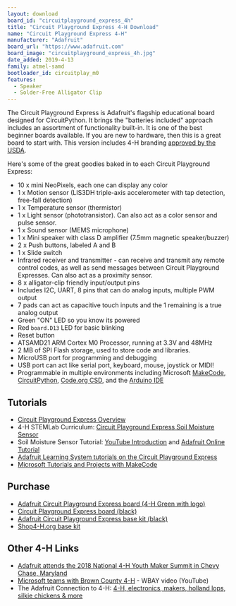 ```yaml
---
layout: download
board_id: "circuitplayground_express_4h"
title: "Circuit Playground Express 4-H Download"
name: "Circuit Playground Express 4-H"
manufacturer: "Adafruit"
board_url: "https://www.adafruit.com"
board_image: "circuitplayground_express_4h.jpg"
date_added: 2019-4-13
family: atmel-samd
bootloader_id: circuitplay_m0
features:
  - Speaker
  - Solder-Free Alligator Clip
---
```


The Circuit Playground Express is Adafruit's flagship educational board designed for CircuitPython.
It brings the "batteries included" approach includes an assortment of
functionality built-in. It is one of the best beginner boards available. If you are new to hardware,
then this is a great board to start with. This version includes 4-H branding [approved by the USDA](https://blog.adafruit.com/2019/03/18/adafruit-circuit-playground-express-4-h-edition-approved-adafruit-4h-4h-4hgrowshere/).

Here's some of the great goodies baked in to each Circuit Playground Express:

* 10 x mini NeoPixels, each one can display any color
* 1 x Motion sensor (LIS3DH triple-axis accelerometer with tap detection, free-fall detection)
* 1 x Temperature sensor (thermistor)
* 1 x Light sensor (phototransistor). Can also act as a color sensor and pulse sensor.
* 1 x Sound sensor (MEMS microphone)
* 1 x Mini speaker with class D amplifier (7.5mm magnetic speaker/buzzer)
* 2 x Push buttons, labeled A and B
* 1 x Slide switch
* Infrared receiver and transmitter - can receive and transmit any remote control codes, as well as send messages between Circuit Playground Expresses. Can also act as a proximity sensor.
* 8 x alligator-clip friendly input/output pins
* Includes I2C, UART, 8 pins that can do analog inputs, multiple PWM output
* 7 pads can act as capacitive touch inputs and the 1 remaining is a true analog output
* Green "ON" LED so you know its powered
* Red `board.D13` LED for basic blinking
* Reset button
* ATSAMD21 ARM Cortex M0 Processor, running at 3.3V and 48MHz
* 2 MB of SPI Flash storage, used  to store code and libraries.
* MicroUSB port for programming and debugging
* USB port can act like serial port, keyboard, mouse, joystick or MIDI!
* Programmable in multiple environments including Microsoft [MakeCode](https://www.microsoft.com/en-us/makecode), [CircuitPython](https://learn.adafruit.com/welcome-to-circuitpython), [Code.org CSD](https://learn.adafruit.com/adafruit-circuit-playground-express/code-org-csd), and the [Arduino IDE](https://learn.adafruit.com/adafruit-circuit-playground-express/arduino)

## Tutorials
* [Circuit Playground Express Overview](https://learn.adafruit.com/adafruit-circuit-playground-express)
* 4-H STEMLab Curriculum: [Circuit Playground Express Soil Moisture Sensor](https://docs.google.com/document/d/1GVcTo_lZIsQleITaE80sy2t4RPOU4SKW9SzHaNbtnh8/edit#heading=h.gd2jfvbzhwp9)
* Soil Moisture Sensor Tutorial: [YouTube Introduction](https://youtu.be/fsg1iP75kck) and [Adafruit Online Tutorial](https://learn.adafruit.com/soil-moisture-sensor-with-circuit-playground-express)
* [Adafruit Learning System tutorials on the Circuit Playground Express](https://learn.adafruit.com/category/circuit-playground)
* [Microsoft Tutorials and Projects with MakeCode](https://makecode.adafruit.com/)

## Purchase
* [Adafruit Circuit Playground Express board (4-H Green with logo)](https://www.adafruit.com/product/4180)
* [Circuit Playground Express board (black)](https://www.adafruit.com/product/3333)
* [Adafruit Circuit Playground Express base kit (black)](https://www.adafruit.com/product/3517)
* [Shop4-H.org base kit](https://shop4-h.org/products/circuit-playground-express-base-kit)

## Other 4-H Links
* [Adafruit attends the 2018 National 4-H Youth Maker Summit in Chevy Chase, Maryland](https://blog.adafruit.com/2018/11/07/national-4-h-youth-maker-summit-uses-adafruit-circuit-playground-express-4h-4hsummits-4hmaker-adafruit-circuitplaygroundexpress-msmakecode/)
* [Microsoft teams with Brown County 4-H](https://youtu.be/bdXGku9DO3Q) - WBAY video (YouTube)
* The Adafruit Connection to 4-H: [4-H, electronics, makers, holland lops, silkie chickens & more](https://blog.adafruit.com/2017/11/04/4-h-electronics-makers-holland-lops-silkie-chickens-more-4h-nationofmakers/)
